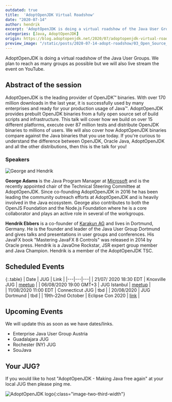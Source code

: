 ```yaml
---
outdated: true
title:  'AdoptOpenJDK Virtual Roadshow'
date: "2020-07-14"
author: hendrik
excerpt: 'AdoptOpenJDK is doing a virtual roadshow of the Java User Groups. We plan to reach as many groups as possible but we will also live stream the event on YouTube.'
categories: [Java, AdoptOpenJDK]
origin: https://blog.adoptopenjdk.net/2020/07/adoptopenjdk-virtual-roadshow/
preview_image: "/static/posts/2020-07-14-adopt-roadshow/03_Open_Source_Yellow.jpg"
---
```

AdoptOpenJDK is doing a virtual roadshow of the Java User Groups. We plan to reach as many groups as possible but we will also live stream the event on YouTube.

## Abstract of the session
AdoptOpenJDK is the leading provider of OpenJDK™ binaries. With over 170 million downloads in the last year, it is successfully used by many enterprises and ready for your production usage of Java™. AdoptOpenJDK provides prebuilt OpenJDK binaries from a fully open source set of build scripts and infrastructure. This talk will cover how we build on over 15 different platforms, execute over 87 million tests and distribute OpenJDK binaries to millions of users. We will also cover how AdoptOpenJDK binaries compare against the Java binaries that you use today. If you're curious to understand the difference between OpenJDK, Oracle Java, AdoptOpenJDK and all the other distributions, then this is the talk for you!

### Speakers

![George and Hendrik](/posts/2020-07-14-adopt-roadshow/speakers.png)

**George Adams** is the Java Program Manager at [Microsoft](https://www.microsoft.com) and is the recently appointed chair of the Technical Steering Committee at AdoptOpenJDK. Since co-founding AdoptOpenJDK in 2016 he has been leading the community outreach efforts at AdoptOpenJDK and is heavily involved in the Java ecosystem. George also contributes to both the OpenJS Foundation and the Node.js Foundation where he is a core collaborator and plays an active role in several of the workgroups.

**Hendrik Ebbers** is a co-founder of [Karakun AG](https://www.karakun.com) and lives in Dortmund, Germany. He is the founder and leader of the Java User Group Dortmund and gives talks and presentations in user groups and conferences. His JavaFX book "Mastering JavaFX 8 Controls" was released in 2014 by Oracle press. Hendrik is a JavaOne Rockstar, JSR expert group member and Java Champion. Hendrik is a member of the AdoptOpenJDK TSC.

## Scheduled Events

{:.table}
| Date | JUG | Link |
|---|---|---|
| 21/07/ 2020 18:30 EDT | Knoxville JUG  |  [meetup](https://www.meetup.com/de-DE/KnoxJava/events/nmfmbrybckbcc/) |
| 06/08/2020  19:00 GMT+3 | JUG Istanbul |  [meetup](https://www.meetup.com/de-DE/Istanbul-Java-User-Group/events/271767087) |  
| 11/08/2020  11:00 EDT | Connecticut JUG  | tbd |
| 20/08/2020 | JUG Dortmund  | tbd |
| 19th-22nd October | Eclipse Con 2020 | [link](https://www.eclipsecon.org/2020/sessions/adoptopenjdk-making-java-free-again) |

## Upcoming Events
We will update this as soon as we have dates/links.
- Enterprise Java User Group Austria
- Guadalajara JUG
- Rochester (NY) JUG
- SouJava

## Your JUG?
If you would like to host "AdoptOpenJDK - Making Java free again" at your local JUG then please ping me.

![AdoptOpenJDK logo](/posts/2020-07-14-adopt-roadshow/adopt-logo.png){:class="image-two-third-width"}
